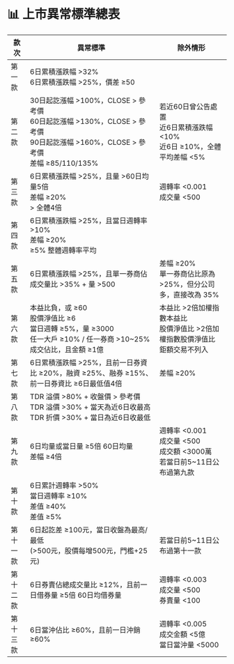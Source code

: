 # 📊 上市異常標準總表

| 款次 | 異常標準 | 除外情形 |
|------|-----------|-----------|
| 第一款 | 6日累積漲跌幅 >32%<br>6日累積漲跌幅 >25%，價差 ≥50 |  |
| 第二款 | 30日起訖漲幅 >100%，CLOSE > 參考價<br>60日起訖漲幅 >130%，CLOSE > 參考價<br>90日起訖漲幅 >160%，CLOSE > 參考價<br>差幅 ≥85/110/135% | 若近60日曾公告處置<br>近6日累積漲跌幅 <10%<br>近6日 ≥10%，全體平均差幅 <5% |
| 第三款 | 6日累積漲跌幅 >25%，且量 >60日均量5倍<br>差幅 ≥20%<br>> 全體4倍 | 週轉率 <0.001<br>成交量 <500 |
| 第四款 | 6日累積漲跌幅 >25%，且當日週轉率 >10%<br>差幅 ≥20%<br>≥5% 整體週轉率平均 |  |
| 第五款 | 6日累積漲跌幅 >25%，且單一券商佔成交量比 >35% + 量 >500 | 差幅 ≥20%<br>單一券商佔比原為 >25%，但分公司多，直接改為 35% |
| 第六款 | 本益比負，或 ≥60<br>股價淨值比 ≥6<br>當日週轉 ≥5%，量 ≥3000<br>任一大戶 ≥10% / 任一券商 >10~25% 成交佔比，且金額 ≥1億 | 本益比 >2倍加權指數本益比<br>股價淨值比 >2倍加權指數股價淨值比<br>鉅額交易不列入 |
| 第七款 | 6日累積漲跌幅 >25%，且前一日券資比 ≥20%，融資 ≥25%、融券 ≥15%、前一日券資比 ≥6日最低值4倍 | 差幅 ≥20% |
| 第八款 | TDR 溢價 >80% + 收盤價 > 參考價<br>TDR 溢價 >30% + 當天為近6日收最高<br>TDR 折價 >30% + 當日為近6日收最低 |  |
| 第九款 | 6日均量或當日量 ≥5倍 60日均量<br>差幅 ≥4倍 | 週轉率 <0.001<br>成交量 <500<br>成交額 <3000萬<br>若當日前5~11日公布過第九款 |
| 第十款 | 6日累計週轉率 >50%<br>當日週轉率 ≥10%<br>差值 ≥40%<br>差值 ≥5% |  |
| 第十一款 | 6日起訖差 ≥100元，當日收盤為最高/最低<br>(>500元，股價每增500元，門檻+25元) | 若當日前5~11日公布過第十一款 |
| 第十二款 | 6日券賣佔總成交量比 ≥12%，且前一日借券量 ≥5倍 60日均借券量 | 週轉率 <0.003<br>成交量 <500<br>券賣量 <100 |
| 第十三款 | 6日當沖佔比 ≥60%，且前一日沖銷 ≥60% | 週轉率 <0.005<br>成交金額 <5億<br>當日當沖量 <5000 |



